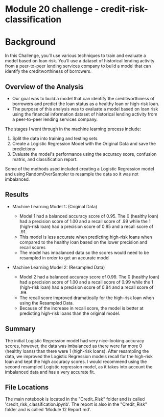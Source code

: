 # Module 20 challenge - credit-risk-classification
# Background
In this Challenge, you’ll use various techniques to train and evaluate a model based on loan risk. You’ll use a dataset of historical lending activity from a peer-to-peer lending services company to build a model that can identify the creditworthiness of borrowers.

## Overview of the Analysis

- Our goal was to build a model that can identify the creditworthiness of borrowers and predict the loan status as a healthy loan or high-risk loan. 
- The purpose of this analysis was to evaluate a model based on loan risk using the financial information dataset of historical lending activity from a peer-to-peer lending services company. 

The stages I went through in the machine learning process include:
1. Split the data into training and testing sets
2. Create a Logistic Regression Model with the Original Data and save the predictions
3. Evaluate the model's performance using the accuracy score, confusion matrix, and classification report.

Some of the methods used included creating a Logistic Regression model and using RandomOverSampler to resample the data so it was not imbalanced.

## Results

* Machine Learning Model 1: (Original Data)
  * Model 1 had a balanced accuracy score of 0.95. The 0 (healthy loan) had a precision score of 1.00 and a recall score of .99 while the 1 (high-risk loan) had a precision score of 0.85 and a recall score of .91.
  * This model is less accurate when predicting high-risk loans when compared to the healthy loan based on the lower precision and recall scores
  * The model has imbalanced data so the scores would need to be resampled in order to get an accurate model



* Machine Learning Model 2: (Resampled Data)
  * Model 2 had a balanced accuracy score of 0.99. The 0 (healthy loan) had a precision score of 1.00 and a recall score of 0.99 while the 1 (high-risk loan) had a precision score of 0.84 and a recall score of .99.
  * The recall score improved dramatically for the high-risk loan when using the Resampled Data.
  * Because of the increase in recall score, the model is better at predicting high-risk loans than the original model.

## Summary

The initial Logistic Regression model had very nice-looking accuracy scores, however, the data was imbalanced as there were far more 0 (healthy loans) than there were 1 (high-risk loans). After resampling the data, we improved the Logistic Regression models recall for the high-risk loan and kept the high accuracy scores. I would recommend using the second resampled Logistic regression model, as it takes into account the imbalanced data and has a very accurate fit.

## File Locations

The main notebook is located in the "Credit_Risk" folder and is called 'credit_risk_classification.ipynb'.
The report is also in the "Credit_Risk" folder and is called 'Module 12 Report.md'.
